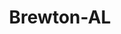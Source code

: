 ---
title: Brewton-AL
slug: brewton-al
f_state:
- cms/state/alabama.md
f_locations:
- cms/payday-loan/advance-america-1056.md
- cms/payday-loan/advance-america-3057.md
- cms/payday-loan/cash-express-7104.md
- cms/payday-loan/cash-express-7105.md
- cms/payday-loan/check-into-cash-11449.md
- cms/payday-loan/express-check-advance-16928.md
- cms/payday-loan/express-check-advance-17113.md
- cms/payday-loan/pay-day-cash-advance-title-l-23516.md
- cms/payday-loan/speedee-cash-26638.md
- cms/payday-loan/title-cash-27701.md
updated-on: '2024-05-30T13:41:28.615Z'
created-on: '2024-05-30T13:41:28.615Z'
published-on: '2024-05-30T13:54:32.469Z'
f_city: Brewton
layout: '[city].html'
tags: city
---